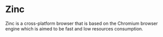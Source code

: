 # Zinc

Zinc is a cross-platform browser that is based on the Chromium browser engine which is aimed to be fast and low resources consumption.